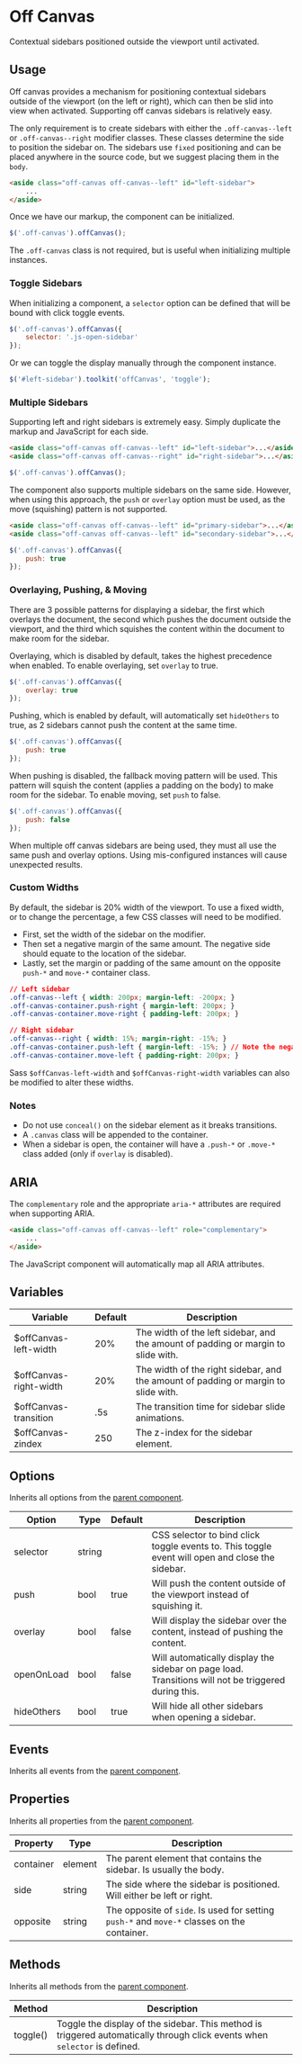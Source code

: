 # Off Canvas #

Contextual sidebars positioned outside the viewport until activated.

## Usage ##

Off canvas provides a mechanism for positioning contextual sidebars outside of the viewport (on the left or right),
which can then be slid into view when activated. Supporting off canvas sidebars is relatively easy.

The only requirement is to create sidebars with either the `.off-canvas--left` or `.off-canvas--right`
modifier classes. These classes determine the side to position the sidebar on. The sidebars use `fixed`
positioning and can be placed anywhere in the source code, but we suggest placing them in the `body`.

```html
<aside class="off-canvas off-canvas--left" id="left-sidebar">
    ...
</aside>
```

Once we have our markup, the component can be initialized.

```javascript
$('.off-canvas').offCanvas();
```

<div class="notice is-info">
    The <code>.off-canvas</code> class is not required, but is useful when initializing multiple instances.
</div>

### Toggle Sidebars ###

When initializing a component, a `selector` option can be defined that will be bound with click toggle events.

```javascript
$('.off-canvas').offCanvas({
    selector: '.js-open-sidebar'
});
```

Or we can toggle the display manually through the component instance.

```javascript
$('#left-sidebar').toolkit('offCanvas', 'toggle');
```

### Multiple Sidebars ###

Supporting left and right sidebars is extremely easy. Simply duplicate the markup and JavaScript
for each side.

```html
<aside class="off-canvas off-canvas--left" id="left-sidebar">...</aside>
<aside class="off-canvas off-canvas--right" id="right-sidebar">...</aside>
```

```javascript
$('.off-canvas').offCanvas();
```

The component also supports multiple sidebars on the same side. However, when using this approach,
the `push` or `overlay` option must be used, as the move (squishing) pattern is not supported.

```html
<aside class="off-canvas off-canvas--left" id="primary-sidebar">...</aside>
<aside class="off-canvas off-canvas--left" id="secondary-sidebar">...</aside>
```

```javascript
$('.off-canvas').offCanvas({
    push: true
});
```

### Overlaying, Pushing, & Moving ###

There are 3 possible patterns for displaying a sidebar, the first which overlays the document,
the second which pushes the document outside the viewport, and the third which squishes the content
within the document to make room for the sidebar.

Overlaying, which is disabled by default, takes the highest precedence when enabled.
To enable overlaying, set `overlay` to true.

```javascript
$('.off-canvas').offCanvas({
    overlay: true
});
```

Pushing, which is enabled by default, will automatically set `hideOthers` to true, as 2 sidebars
cannot push the content at the same time.

```javascript
$('.off-canvas').offCanvas({
    push: true
});
```

When pushing is disabled, the fallback moving pattern will be used. This pattern will squish the
content (applies a padding on the body) to make room for the sidebar. To enable moving,
set `push` to false.

```javascript
$('.off-canvas').offCanvas({
    push: false
});
```

<div class="notice is-warning">
    When multiple off canvas sidebars are being used, they must all use the same push and overlay options.
    Using mis-configured instances will cause unexpected results.
</div>

### Custom Widths ###

By default, the sidebar is 20% width of the viewport. To use a fixed width, or to change the percentage,
a few CSS classes will need to be modified.

* First, set the width of the sidebar on the modifier.
* Then set a negative margin of the same amount. The negative side should equate to the location of the sidebar.
* Lastly, set the margin or padding of the same amount on the opposite `push-*` and `move-*` container class.

```css
// Left sidebar
.off-canvas--left { width: 200px; margin-left: -200px; }
.off-canvas-container.push-right { margin-left: 200px; }
.off-canvas-container.move-right { padding-left: 200px; }

// Right sidebar
.off-canvas--right { width: 15%; margin-right: -15%; }
.off-canvas-container.push-left { margin-left: -15%; } // Note the negative
.off-canvas-container.move-left { padding-right: 200px; }
```

<div class="notice is-info">
    Sass <code>$offCanvas-left-width</code> and <code>$offCanvas-right-width</code> variables
    can also be modified to alter these widths.
</div>

### Notes ###

* Do not use `conceal()` on the sidebar element as it breaks transitions.
* A `.canvas` class will be appended to the container.
* When a sidebar is open, the container will have a `.push-*` or `.move-*` class added (only if `overlay` is disabled).

## ARIA ##

The `complementary` role and the appropriate `aria-*` attributes are required when supporting ARIA.

```html
<aside class="off-canvas off-canvas--left" role="complementary">
    ...
</aside>
```

<div class="notice is-info">
    The JavaScript component will automatically map all ARIA attributes.
</div>

## Variables ##

<table class="table is-striped data-table">
    <thead>
        <tr>
            <th>Variable</th>
            <th>Default</th>
            <th>Description</th>
        </tr>
    </thead>
    <tbody>
        <tr>
            <td>$offCanvas-left-width</td>
            <td>20%</td>
            <td>The width of the left sidebar, and the amount of padding or margin to slide with.</td>
        </tr>
        <tr>
            <td>$offCanvas-right-width</td>
            <td>20%</td>
            <td>The width of the right sidebar, and the amount of padding or margin to slide with.</td>
        </tr>
        <tr>
            <td>$offCanvas-transition</td>
            <td>.5s</td>
            <td>The transition time for sidebar slide animations.</td>
        </tr>
        <tr>
            <td>$offCanvas-zindex</td>
            <td>250</td>
            <td>The z-index for the sidebar element.</td>
        </tr>
    </tbody>
</table>

## Options ##

Inherits all options from the [parent component](../development/js.md#options).

<table class="table is-striped data-table">
    <thead>
        <tr>
            <th>Option</th>
            <th>Type</th>
            <th>Default</th>
            <th>Description</th>
        </tr>
    </thead>
    <tbody>
        <tr>
            <td>selector</td>
            <td>string</td>
            <td></td>
            <td>
                CSS selector to bind click toggle events to.
                This toggle event will open and close the sidebar.
            </td>
        </tr>
        <tr>
            <td>push</td>
            <td>bool</td>
            <td>true</td>
            <td>Will push the content outside of the viewport instead of squishing it.</td>
        </tr>
        <tr>
            <td>overlay</td>
            <td>bool</td>
            <td>false</td>
            <td>Will display the sidebar over the content, instead of pushing the content.</td>
        </tr>
        <tr>
            <td>openOnLoad</td>
            <td>bool</td>
            <td>false</td>
            <td>
                Will automatically display the sidebar on page load.
                Transitions will not be triggered during this.
            </td>
        </tr>
        <tr>
            <td>hideOthers</td>
            <td>bool</td>
            <td>true</td>
            <td>Will hide all other sidebars when opening a sidebar.</td>
        </tr>
    </tbody>
</table>

## Events ##

Inherits all events from the [parent component](../development/js.md#events).

## Properties ##

Inherits all properties from the [parent component](../development/js.md#properties).

<table class="table is-striped data-table">
    <thead>
        <tr>
            <th>Property</th>
            <th>Type</th>
            <th>Description</th>
        </tr>
    </thead>
    <tbody>
        <tr>
            <td>container</td>
            <td>element</td>
            <td>The parent element that contains the sidebar. Is usually the body.</td>
        </tr>
        <tr>
            <td>side</td>
            <td>string</td>
            <td>The side where the sidebar is positioned. Will either be left or right.</td>
        </tr>
        <tr>
            <td>opposite</td>
            <td>string</td>
            <td>
                The opposite of <code>side</code>.
                Is used for setting <code>push-*</code> and <code>move-*</code> classes on the container.
            </td>
        </tr>
    </tbody>
</table>

## Methods ##

Inherits all methods from the [parent component](../development/js.md#methods).

<table class="table is-striped data-table">
    <thead>
        <tr>
            <th>Method</th>
            <th>Description</th>
        </tr>
    </thead>
    <tbody>
        <tr>
            <td>toggle()</td>
            <td>
                Toggle the display of the sidebar.
                This method is triggered automatically through click events when <code>selector</code> is defined.
            </td>
        </tr>
    </tbody>
</table>
